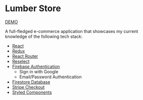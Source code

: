 # Lumber Store

[DEMO](https://lumber-clothing.herokuapp.com)

A full-fledged e-commerce application that showcases my current knowledge of the following tech stack:

* [React](https://reactjs.org/)
* [Redux](https://redux.js.org/)
* [React Router](https://reactrouter.com/)
* [Reselect](https://github.com/reduxjs/reselect)
* [Firebase Authentication](https://firebase.google.com/docs/auth)
  * Sign in with Google
  * Email/Password Authentication
* [Firestore Database](https://firebase.google.com/docs/firestore)
* [Stripe Checkout](https://github.com/azmenak/react-stripe-checkout)
* [Styled Components](https://styled-components.com/)